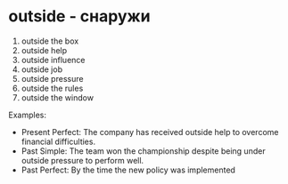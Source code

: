 # outside - снаружи

 

1. outside the box
2. outside help
3. outside influence
4. outside job
5. outside pressure
6. outside the rules
7. outside the window

Examples:

- Present Perfect: The company has received outside help to overcome financial difficulties.
- Past Simple: The team won the championship despite being under outside pressure to perform well.
- Past Perfect: By the time the new policy was implemented

